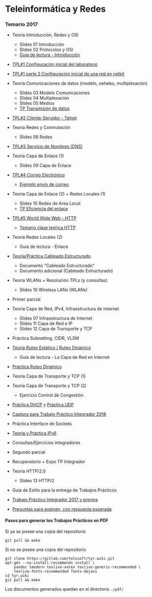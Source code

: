 Teleinformática y Redes
=======================

### Temario 2017

- Teoría Introducción, Redes y OSI
    - Slides 01 Introducción
    - Slides 02 Protocolos y OSI
    - [Guía de lectura - Introducción](./gl-introduccion)
- [TPL#1 Configuración inicial del laboratorio](./tpl1-configuracion)
- [TPL#1 parte 2 Configuración inicial de una red en netkit](./tpl1-parte2)
- Teoría Comunicaciones de datos (modelo, señales, multiplexación)
    - Slides 03 Modelo Comunicaciones
    - Slides 04 Multiplexación
    - Slides 05 Medios
    - [TP Transmisión de datos](./tp-transmision-datos)
- [TPL#2 Cliente-Servidor - Telnet](./tpl2-telnet)
- Teoría Redes y Conmutación
    - Slides 06 Redes
- [TPL#3 Servicio de Nombres (DNS)](./tpl3-dns)
- Teoría Capa de Enlace (1)
    - Slides 09 Capa de Enlace
- [TPL#4 Correo Electrónico](./tpl4-correo-electronico)
  - [Ejemplo envio de correo](./ejemplo-envio-correo)
- Teoría Capa de Enlace (2) + Redes Locales (1)
    - Slides 10 Redes de Area Local
    - [TP Eficiencia del enlace](./tp-control-enlace)
- [TPL#5 World Wide Web - HTTP](./tpl5-http)
    - [Temario clase teórica HTTP](./temario-clase-http)
- Teoría Redes Locales (2)
    - Guía de lectura - Enlace
- [Teoría/Práctica Cableado Estructurado](./cableado-estructurado)
    - Documento "Cableado Estructurado"
    - Documento adicional (Cableado Estructurado)
- Teoría WLANs + Resolución TPLs (y consultas)
    - Slides 10 Wireless LANs (WLANs)
- Primer parcial
- Teoría Capa de Red, IPv4, Infraestructura de Internet
    - Slides 07 Infraestructura de Internet
    - Slides 11 Capa de Red e IP
    - Slides 12 Capa de Transporte y TCP
- Práctica Subnetting, CIDR, VLSM
- [Teoría Ruteo Estático / Ruteo Dinámico](teoria-ruteo)
    - Guía de lectura - La Capa de Red en Internet
- [Práctica Ruteo Dinámico](./tplX-ruteo)
- Teoría Capa de Transporte y TCP (1)
- Teoría Capa de Transporte y TCP (2)
    - Ejercicio Control de Congestión
- [Práctica DHCP](tplX-dhcp) y [Práctica UDP](tplX-udp)
- [Captura para Trabajo Práctico Integrador 2018](./receta-tp-integrador)
- Práctica Interface de Sockets
- [Teoría y Práctica IPv6](./tplX-ipv6)
- Consultas/Ejercicios integradores
- Segundo parcial
- Recuperatorio + Expo TP Integrador
- Teoría HTTP/2.0
    - Slides 13 HTTP/2
- Guía de Estilo para la entrega de Trabajos Prácticos

- [Trabajo Práctico Integrador 2017 y previos](./receta-tp-integrador-2017)

- [Preguntas para examen, con respuesta esperada](./preguntas)

#### Pasos para generar los Trabajos Prácticos en PDF

Si ya se posee una copia del repositorio

    git pull && make

Si no se posee una copia del repositorio

    git clone https://gitlab.com/tolosoft/tyr.wiki.git
    apt-get --no-install-recommends install \
        pandoc lmodern texlive-xetex texlive-generic-recommended \
        texlive-fonts-recommended fonts-dejavu
    cd tyr.wiki
    git pull && make

Los documentos generados quedan en el directorio `./pdf/`
